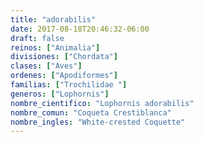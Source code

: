 ```yaml
---
title: "adorabilis"
date: 2017-08-18T20:46:32-06:00
draft: false
reinos: ["Animalia"]
divisiones: ["Chordata"]
clases: ["Aves"]
ordenes: ["Apodiformes"]
familias: ["Trochilidae "]
generos: ["Lophornis"]
nombre_cientifico: "Lophornis adorabilis"
nombre_comun: "Coqueta Crestiblanca"
nombre_ingles: "White-crested Coquette"
---
```

